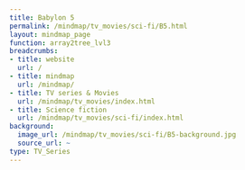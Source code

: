 ```yaml
---
title: Babylon 5
permalink: /mindmap/tv_movies/sci-fi/B5.html
layout: mindmap_page
function: array2tree_lvl3
breadcrumbs:
- title: website
  url: /
- title: mindmap
  url: /mindmap/
- title: TV series & Movies
  url: /mindmap/tv_movies/index.html
- title: Science fiction
  url: /mindmap/tv_movies/sci-fi/index.html
background:
  image_url: /mindmap/tv_movies/sci-fi/B5-background.jpg
  source_url: ~
type: TV_Series
---
```

